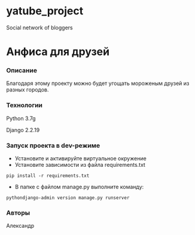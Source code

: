 # yatube_project
Social network of bloggers

# Анфиса для друзей
### Описание 
Благодаря этому проекту можно будет угощать мороженым друзей из разных городов.
### Технологии
Python 3.7g

Django 2.2.19
### Запуск проекта в dev-режиме
- Установите и активируйте виртуальное окружение
- Установите зависимости из файла requirements.txt
```
pip install -r requirements.txt
``` 
- В папке с файлом manage.py выполните команду:
```
pythondjango-admin version manage.py runserver
```
### Авторы
Александр